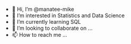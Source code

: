 - 👋 Hi, I’m @manatee-mike
- 👀 I’m interested in Statistics and Data Science
- 🌱 I’m currently learning SQL
- 💞️ I’m looking to collaborate on ...
- 📫 How to reach me ...

<!---
manatee-mike/manatee-mike is a ✨ special ✨ repository because its `README.md` (this file) appears on your GitHub profile.
You can click the Preview link to take a look at your changes.
--->
